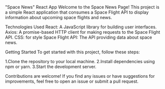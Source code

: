 
"Space News" React App
Welcome to the Space News Page! This project is a simple React application that consumes a Space Flight API to display information about upcoming space flights and news.

Technologies Used
React: A JavaScript library for building user interfaces.
Axios: A promise-based HTTP client for making requests to the Space Flight API.
CSS: for style
Space Flight API: The API providing data about space news.



Getting Started
To get started with this project, follow these steps:

1.Clone the repository to your local machine.
2.Install dependencies using npm or yarn.
3.Start the development server.


Contributions are welcome! If you find any issues or have suggestions for improvements, feel free to open an issue or submit a pull request.
